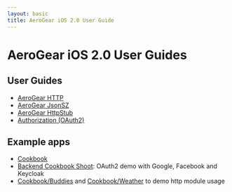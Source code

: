 ```yaml
---
layout: basic
title: AeroGear iOS 2.0 User Guide
---
```


# AeroGear iOS 2.0 User Guides

## User Guides
* [AeroGear HTTP](HttpLib)
* [AeroGear JsonSZ](JsonSZ)
* [AeroGear HttpStub](HttpStub)
* [Authorization (OAuth2)](Authorization)

## Example apps

* [Cookbook](https://github.com/aerogear/aerogear-ios-cookbook)
* [Backend Cookbook Shoot](https://github.com/aerogear/aerogear-ios-cookbook/tree/master/Shoot): OAuth2 demo with Google, Facebook and Keycloak
* [Cookbook/Buddies](https://github.com/aerogear/aerogear-ios-cookbook/tree/master/Buddies) and [Cookbook/Weather](https://github.com/aerogear/aerogear-ios-cookbook/tree/master/Weather) to demo http module usage

